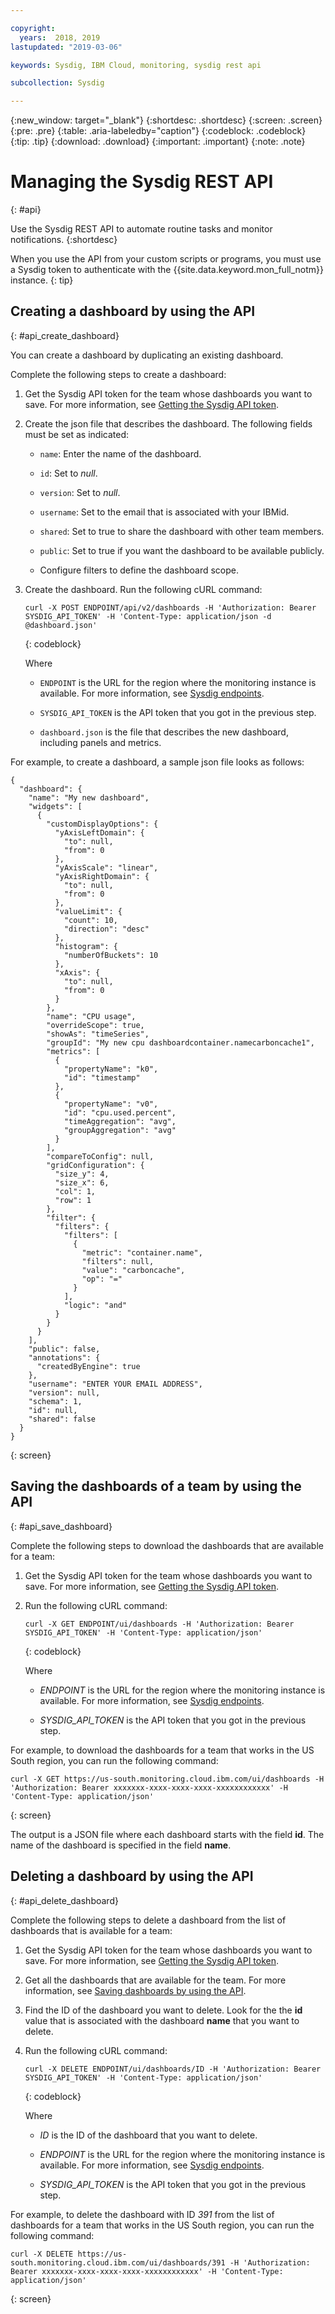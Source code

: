 ```yaml
---

copyright:
  years:  2018, 2019
lastupdated: "2019-03-06"

keywords: Sysdig, IBM Cloud, monitoring, sysdig rest api

subcollection: Sysdig

---
```


{:new_window: target="_blank"}
{:shortdesc: .shortdesc}
{:screen: .screen}
{:pre: .pre}
{:table: .aria-labeledby="caption"}
{:codeblock: .codeblock}
{:tip: .tip}
{:download: .download}
{:important: .important}
{:note: .note}


# Managing the Sysdig REST API
{: #api}

Use the Sysdig REST API to automate routine tasks and monitor notifications.
{:shortdesc}

When you use the API from your custom scripts or programs, you must use a Sysdig token to authenticate with the {{site.data.keyword.mon_full_notm}} instance. 
{: tip}

## Creating a dashboard by using the API
{: #api_create_dashboard}

You can create a dashboard by duplicating an existing dashboard.  

Complete the following steps to create a dashboard:

1. Get the Sysdig API token for the team whose dashboards you want to save. For more information, see [Getting the Sysdig API token](/docs/services/Monitoring-with-Sysdig?topic=Sysdig-api_token#api_token_get).

2. Create the json file that describes the dashboard. The following fields must be set as indicated:

    * `name`: Enter the name of the dashboard.

    * `id`: Set to *null*.

    * `version`: Set to *null*.

    * `username`: Set to the email that is associated with your IBMid.

    * `shared`: Set to true to share the dashboard with other team members.

    * `public`: Set to true if you want the dashboard to be available publicly.

    * Configure filters to define the dashboard scope.
    
3. Create the dashboard. Run the following cURL command:

    ```
    curl -X POST ENDPOINT/api/v2/dashboards -H 'Authorization: Bearer SYSDIG_API_TOKEN' -H 'Content-Type: application/json -d @dashboard.json' 
    ```
    {: codeblock}

    Where

    * `ENDPOINT` is the URL for the region where the monitoring instance is available. For more information, see [Sysdig endpoints](/docs/services/Monitoring-with-Sysdig?topic=Sysdig-endpoints#endpoints).

    * `SYSDIG_API_TOKEN` is the API token that you got in the previous step.

    * `dashboard.json` is the file that describes the new dashboard, including panels and metrics.

For example, to create a dashboard, a sample json file looks as follows:

```
{
  "dashboard": {
    "name": "My new dashboard",
    "widgets": [
      {
        "customDisplayOptions": {
          "yAxisLeftDomain": {
            "to": null,
            "from": 0
          },
          "yAxisScale": "linear",
          "yAxisRightDomain": {
            "to": null,
            "from": 0
          },
          "valueLimit": {
            "count": 10,
            "direction": "desc"
          },
          "histogram": {
            "numberOfBuckets": 10
          },
          "xAxis": {
            "to": null,
            "from": 0
          }
        },
        "name": "CPU usage",
        "overrideScope": true,
        "showAs": "timeSeries",
        "groupId": "My new cpu dashboardcontainer.namecarboncache1",
        "metrics": [
          {
            "propertyName": "k0",
            "id": "timestamp"
          },
          {
            "propertyName": "v0",
            "id": "cpu.used.percent",
            "timeAggregation": "avg",
            "groupAggregation": "avg"
          }
        ],
        "compareToConfig": null,
        "gridConfiguration": {
          "size_y": 4,
          "size_x": 6,
          "col": 1,
          "row": 1
        },
        "filter": {
          "filters": {
            "filters": [
              {
                "metric": "container.name",
                "filters": null,
                "value": "carboncache",
                "op": "="
              }
            ],
            "logic": "and"
          }
        }
      }
    ],
    "public": false,
    "annotations": {
      "createdByEngine": true
    },
    "username": "ENTER YOUR EMAIL ADDRESS",
    "version": null,
    "schema": 1,
    "id": null,
    "shared": false
  }
}
```
{: screen}



## Saving the dashboards of a team by using the API
{: #api_save_dashboard}

Complete the following steps to download the dashboards that are available for a team:

1. Get the Sysdig API token for the team whose dashboards you want to save. For more information, see [Getting the Sysdig API token](/docs/services/Monitoring-with-Sysdig?topic=Sysdig-api_token#api_token_get).

2. Run the following cURL command:

    ```
    curl -X GET ENDPOINT/ui/dashboards -H 'Authorization: Bearer SYSDIG_API_TOKEN' -H 'Content-Type: application/json' 
    ```
    {: codeblock}

    Where

    * *ENDPOINT* is the URL for the region where the monitoring instance is available. For more information, see [Sysdig endpoints](/docs/services/Monitoring-with-Sysdig?topic=Sysdig-endpoints#endpoints).

    * *SYSDIG_API_TOKEN* is the API token that you got in the previous step.

For example, to download the dashboards for a team that works in the US South region, you can run the following command:

```
curl -X GET https://us-south.monitoring.cloud.ibm.com/ui/dashboards -H 'Authorization: Bearer xxxxxxx-xxxx-xxxx-xxxx-xxxxxxxxxxxx' -H 'Content-Type: application/json'
```
{: screen}

The output is a JSON file where each dashboard starts with the field **id**. The name of the dashboard is specified in the field **name**.


## Deleting a dashboard by using the API
{: #api_delete_dashboard}

Complete the following steps to delete a dashboard from the list of dashboards that is available for a team:

1. Get the Sysdig API token for the team whose dashboards you want to save. For more information, see [Getting the Sysdig API token](/docs/services/Monitoring-with-Sysdig?topic=Sysdig-api_token#api_token_get).

2. Get all the dashboards that are available for the team. For more information, see [Saving dashboards by using the API](/docs/services/Monitoring-with-Sysdig?topic=Sysdig-api#api_save_dashboard).

3. Find the ID of the dashboard you want to delete. Look for the the **id** value that is associated with the dashboard **name** that you want to delete.

4. Run the following cURL command:

    ```
    curl -X DELETE ENDPOINT/ui/dashboards/ID -H 'Authorization: Bearer SYSDIG_API_TOKEN' -H 'Content-Type: application/json' 
    ```
    {: codeblock}

    Where

    * *ID* is the ID of the dashboard that you want to delete.

    * *ENDPOINT* is the URL for the region where the monitoring instance is available. For more information, see [Sysdig endpoints](/docs/services/Monitoring-with-Sysdig?topic=Sysdig-endpoints#endpoints).

    * *SYSDIG_API_TOKEN* is the API token that you got in the previous step.

For example, to delete the dashboard with ID *391* from the list of dashboards for a team that works in the US South region, you can run the following command:

```
curl -X DELETE https://us-south.monitoring.cloud.ibm.com/ui/dashboards/391 -H 'Authorization: Bearer xxxxxxx-xxxx-xxxx-xxxx-xxxxxxxxxxxx' -H 'Content-Type: application/json' 
```
{: screen}
